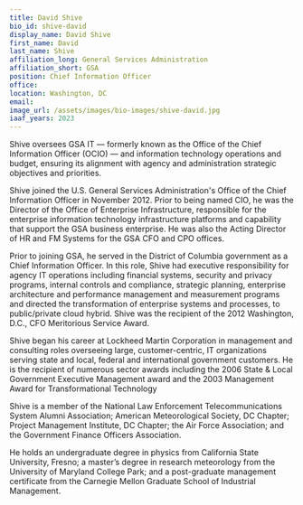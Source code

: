 ```yaml
---
title: David Shive
bio_id: shive-david
display_name: David Shive
first_name: David
last_name: Shive
affiliation_long: General Services Administration
affiliation_short: GSA
position: Chief Information Officer
office: 
location: Washington, DC
email: 
image_url: /assets/images/bio-images/shive-david.jpg
iaaf_years: 2023
---
```

Shive oversees GSA IT — formerly known as the Office of the Chief Information Officer (OCIO) — and information technology operations and budget, ensuring its alignment with agency and administration strategic objectives and priorities.

Shive joined the U.S. General Services Administration's Office of the Chief Information Officer in November 2012. Prior to being named CIO, he was the Director of the Office of Enterprise Infrastructure, responsible for the enterprise information technology infrastructure platforms and capability that support the GSA business enterprise. He was also the Acting Director of HR and FM Systems for the GSA CFO and CPO offices.

Prior to joining GSA, he served in the District of Columbia government as a Chief Information Officer. In this role, Shive had executive responsibility for agency IT operations including financial systems, security and privacy programs, internal controls and compliance, strategic planning, enterprise architecture and performance management and measurement programs and directed the transformation of enterprise systems and processes, to public/private cloud hybrid. Shive was the recipient of the 2012 Washington, D.C., CFO Meritorious Service Award.

Shive began his career at Lockheed Martin Corporation in management and consulting roles overseeing large, customer-centric, IT organizations serving state and local, federal and international government customers. He is the recipient of numerous sector awards including the 2006 State & Local Government Executive Management award and the 2003 Management Award for Transformational Technology

Shive is a member of the National Law Enforcement Telecommunications System Alumni Association; American Meteorological Society, DC Chapter; Project Management Institute, DC Chapter; the Air Force Association; and the Government Finance Officers Association.

He holds an undergraduate degree in physics from California State University, Fresno; a master’s degree in research meteorology from the University of Maryland College Park; and a post-graduate management certificate from the Carnegie Mellon Graduate School of Industrial Management.